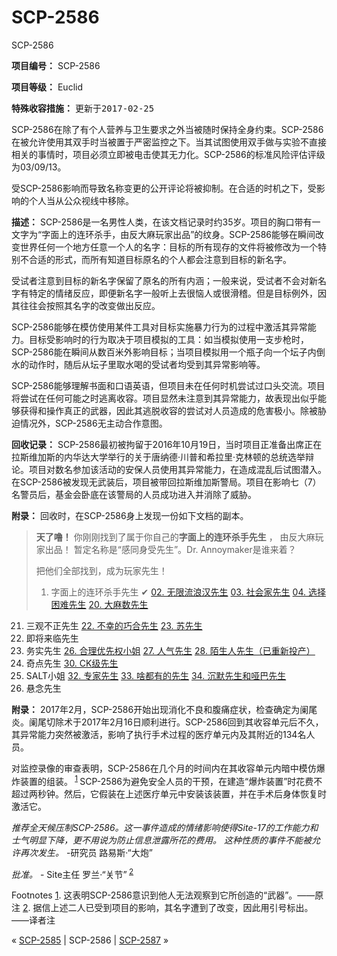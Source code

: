 # SCP-2586
                        




SCP-2586



**项目编号：**  SCP-2586

**项目等级：**  Euclid

**特殊收容措施：**  <tt>&#26356;&#26032;&#20110;2017-02-25</tt>

SCP-2586在除了有个人营养与卫生要求之外当被随时保持全身约束。SCP-2586在被允许使用其双手时当被置于严密监控之下。当其试图使用双手做与实验不直接相关的事情时，项目必须立即被电击使其无力化。SCP-2586的标准风险评估评级为03/09/13。

受SCP-2586影响而导致名称变更的公开评论将被抑制。在合适的时机之下，受影响的个人当从公众视线中移除。

**描述：**  SCP-2586是一名男性人类，在该文档记录时约35岁。项目的胸口带有一文字为“字面上的连环杀手，由反大麻玩家出品”的纹身。SCP-2586能够在瞬间改变世界任何一个地方任意一个人的名字：目标的所有现存的文件将被修改为一个特别不合适的形式，而所有知道目标原名的个人都会注意到目标的新名字。

受试者注意到目标的新名字保留了原名的所有内涵；一般来说，受试者不会对新名字有特定的情绪反应，即便新名字一般听上去很恼人或很滑稽。但是目标例外，因其往往会按照其名字的改变做出反应。

SCP-2586能够在模仿使用某件工具对目标实施暴力行为的过程中激活其异常能力。目标受影响时的行为取决于项目模拟的工具：如当模拟使用一支步枪时，SCP-2586能在瞬间从数百米外影响目标；当项目模拟用一个瓶子向一个坛子内倒水的动作时，随后从坛子里取水喝的受试者均受到其异常影响等。

SCP-2586能够理解书面和口语英语，但项目未在任何时机尝试过口头交流。项目将尝试在任何可能之时逃离收容。项目显然未注意到其异常能力，故表现出似乎能够获得和操作真正的武器，因此其逃脱收容的尝试对人员造成的危害极小。除被胁迫情况外，SCP-2586无主动合作意图。

**回收记录：** SCP-2586最初被拘留于2016年10月19日，当时项目正准备出席正在拉斯维加斯的内华达大学举行的关于唐纳德·川普和希拉里·克林顿的总统选举辩论。项目对数名参加该活动的安保人员使用其异常能力，在造成混乱后试图潜入。在SCP-2586被发现无武装后，项目被带回拉斯维加斯警局。项目在影响七（7）名警员后，基金会卧底在该警局的人员成功进入并消除了威胁。

**附录：** 回收时，在SCP-2586身上发现一份如下文档的副本。


> **天了噜！** 你刚刚找到了属于你自己的**字面上的连环杀手先生** ， 由反大麻玩家出品！ 暂定名称是“感同身受先生”。Dr. Annoymaker是谁来着？
> 
> 把他们全部找到，成为玩家先生！
> 
> 01. 字面上的连环杀手先生 ✔
[02. 无限流浪汉先生](/mr-normie)
[03. 社会家先生](/scp-3015)
[04. 选择困难先生](/uiu-file-2016-004)
[20. 大麻数先生](/scp-3697)
21. 三观不正先生
[22. 不幸的巧合先生](/scp-3024)
[23. 苏先生](/scp-2839)
24. 即将来临先生
25. 务实先生
[26. 合理优先权小姐](/scp-3090)
[27. 人气先生](/scp-2842)
[28. 陌生人先生（已重新投产）](/scp-3012)
29. 奇点先生
[30. CK级先生](/scp-2476)
31. SALT小姐
[32. 专家先生](/scp-285)
[33. 啥都有的先生](http://scp-wiki-cn.wikidot.net/log-of-anomalous-items#jhtt)
[34. 沉默先生和哑巴先生](/scp-2562)
35. 悬念先生
> 

**附录：** 2017年2月，SCP-2586开始出现消化不良和腹痛症状，检查确定为阑尾炎。阑尾切除术于2017年2月16日顺利进行。SCP-2586回到其收容单元后不久，其异常能力突然被激活，影响了执行手术过程的医疗单元内及其附近的134名人员。

对监控录像的审查表明，SCP-2586在几个月的时间内在其收容单元内暗中模仿爆炸装置的组装。<sup class='footnoteref'>
 <a shape='rect' class='footnoteref' id='footnoteref-1' href='javascript:;' onclick='WIKIDOT.page.utils.scrollToReference(&apos;footnote-1&apos;)'>1</a>
</sup> SCP-2586为避免安全人员的干预，在建造“爆炸装置”时花费不超过两秒钟。然后，它假装在上述医疗单元中安装该装置，并在手术后身体恢复时激活它。

*推荐全天候压制SCP-2586。这一事件造成的情绪影响使得Site-17的工作能力和士气明显下降，更不用说为防止信息泄露所花的费用。 这种性质的事件不能被允许再次发生。* -研究员 路易斯·“大炮”

*批准。* - Site主任 罗兰·“关节”<sup class='footnoteref'>
 <a shape='rect' class='footnoteref' id='footnoteref-2' href='javascript:;' onclick='WIKIDOT.page.utils.scrollToReference(&apos;footnote-2&apos;)'>2</a>
</sup>


Footnotes
<a shape='rect' href='javascript:;' onclick='WIKIDOT.page.utils.scrollToReference(&apos;footnoteref-1&apos;)'>1</a>. 这表明SCP-2586意识到他人无法观察到它所创造的“武器”。——原注
<a shape='rect' href='javascript:;' onclick='WIKIDOT.page.utils.scrollToReference(&apos;footnoteref-2&apos;)'>2</a>. 据信上述二人已受到项目的影响，其名字遭到了改变，因此用引号标出。——译者注



« [SCP-2585](/scp-2585) | SCP-2586 | <a shape='rect' class='newpage' href='/scp-2587'>SCP-2587</a> »





                    